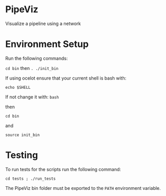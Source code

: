 # PipeViz
Visualize a pipeline using a network

# Environment Setup
Run the following commands:

```cd bin```
then
```. ./init_bin```

If using ocelot ensure that your current shell is bash with:

```echo $SHELL```

If not change it with:
```bash```

then

```cd bin```

and

```source init_bin```

# Testing
To run tests for the scripts run the following command:

```cd tests ; ./run_tests```

The PipeViz bin folder must be exported to the ```PATH``` environment variable.
